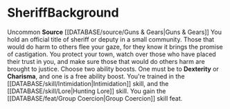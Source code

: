 ﻿---
ability:
- Dexterity
- Charisma
ability_boost:
- Dexterity
- Charisma
feat: '[[DATABASE/feat/Group Coercion|Group Coercion]]'
id: '285'
name: Sheriff
prerequisite: null
rarity: Uncommon
rus_type_level: null
skill:
- '[[DATABASE/skill/Intimidation|Intimidation]]'
- Hunting [[DATABASE/skill/Lore|Lore]]
source: '[[DATABASE/source/Guns & Gears|Guns & Gears]]'
subcategory: general
trait:
- '[[DATABASE/trait/Uncommon|Uncommon]]'
type: Background

---
# Sheriff<span class="item-type">Background</span>

<span class="trait-uncommon item-trait">Uncommon</span>
**Source** [[DATABASE/source/Guns & Gears|Guns & Gears]]
You hold an official title of sheriff or deputy in a small community. Those that would do harm to others flee your gaze, for they know it brings the promise of castigation. You protect your town, watch over those who have placed their trust in you, and make sure those that would do others harm are brought to justice.
Choose two ability boosts. One must be to **Dexterity** or **Charisma**, and one is a free ability boost.
You're trained in the [[DATABASE/skill/Intimidation|Intimidation]] skill, and the [[DATABASE/skill/Lore|Hunting Lore]] skill. You gain the [[DATABASE/feat/Group Coercion|Group Coercion]] skill feat.